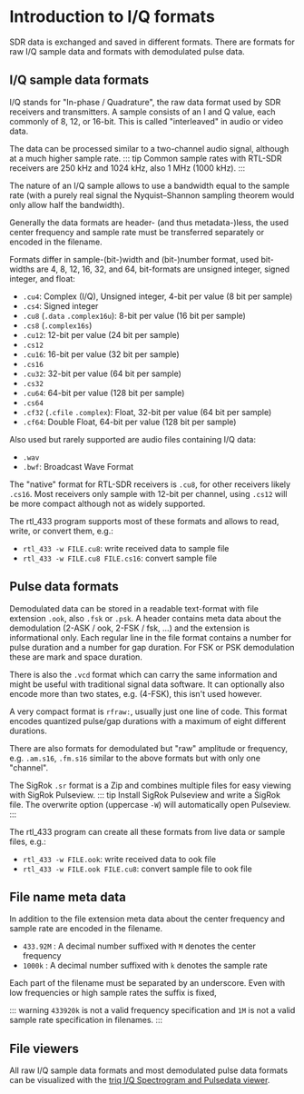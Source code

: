# Introduction to I/Q formats

SDR data is exchanged and saved in different formats.
There are formats for raw I/Q sample data and formats with demodulated pulse data.

## I/Q sample data formats

I/Q stands for "In-phase / Quadrature", the raw data format used by SDR receivers and transmitters.
A sample consists of an I and Q value, each commonly of 8, 12, or 16-bit. This is called "interleaved" in audio or video data.

The data can be processed similar to a two-channel audio signal, although at a much higher sample rate.
::: tip
Common sample rates with RTL-SDR receivers are 250 kHz and 1024 kHz, also 1 MHz (1000 kHz).
:::

The nature of an I/Q sample allows to use a bandwidth equal to the sample rate
(with a purely real signal the Nyquist–Shannon sampling theorem would only allow half the bandwidth).

Generally the data formats are header- (and thus metadata-)less,
the used center frequency and sample rate must be transferred separately or encoded in the filename.

Formats differ in sample-(bit-)width and (bit-)number format,
used bit-widths are 4, 8, 12, 16, 32, and 64, bit-formats are unsigned integer, signed integer, and float:

- `.cu4`: Complex (I/Q), Unsigned integer, 4-bit per value (8 bit per sample)
- `.cs4`: Signed integer
- `.cu8` (`.data` `.complex16u`): 8-bit per value (16 bit per sample)
- `.cs8` (`.complex16s`)
- `.cu12`: 12-bit per value (24 bit per sample)
- `.cs12`
- `.cu16`: 16-bit per value (32 bit per sample)
- `.cs16`
- `.cu32`: 32-bit per value (64 bit per sample)
- `.cs32`
- `.cu64`: 64-bit per value (128 bit per sample)
- `.cs64`
- `.cf32` (`.cfile` `.complex`): Float, 32-bit per value (64 bit per sample)
- `.cf64`: Double Float, 64-bit per value (128 bit per sample)

Also used but rarely supported are audio files containing I/Q data:
- `.wav`
- `.bwf`:  Broadcast Wave Format

The "native" format for RTL-SDR receivers is `.cu8`, for other receivers likely `.cs16`.
Most receivers only sample with 12-bit per channel, using `.cs12` will be more compact although not as widely supported.

The rtl_433 program supports most of these formats and allows to read, write, or convert them, e.g.:

- `rtl_433 -w FILE.cu8`: write received data to sample file
- `rtl_433 -w FILE.cu8 FILE.cs16`: convert sample file

## Pulse data formats

Demodulated data can be stored in a readable text-format with file extension `.ook`, also `.fsk` or `.psk`.
A header contains meta data about the demodulation (2-ASK / ook, 2-FSK / fsk, ...) and the extension is informational only.
Each regular line in the file format contains a number for pulse duration and a number for gap duration.
For FSK or PSK demodulation these are mark and space duration.

There is also the `.vcd` format which can carry the same information and might be useful with traditional signal data software.
It can optionally also encode more than two states, e.g. (4-FSK), this isn't used however.

A very compact format is `rfraw:`, usually just one line of code.
This format encodes quantized pulse/gap durations with a maximum of eight different durations.

There are also formats for demodulated but "raw" amplitude or frequency,
e.g. `.am.s16`, `.fm.s16` similar to the above formats but with only one "channel".

The SigRok `.sr` format is a Zip and combines multiple files for easy viewing with SigRok Pulseview.
::: tip
Install SigRok Pulseview and write a SigRok file. The overwrite option (uppercase `-W`) will automatically open Pulseview.
:::

The rtl_433 program can create all these formats from live data or sample files, e.g.:

- `rtl_433 -w FILE.ook`: write received data to ook file
- `rtl_433 -w FILE.ook FILE.cu8`: convert sample file to ook file

## File name meta data

In addition to the file extension meta data about the center frequency and sample rate are encoded in the filename.

- `433.92M` : A decimal number suffixed with `M` denotes the center frequency
- `1000k` : A decimal number suffixed with `k` denotes the sample rate

Each part of the filename must be separated by an underscore.
Even with low frequencies or high sample rates the suffix is fixed,

::: warning
`433920k` is not a valid frequency specification and `1M` is not a valid sample rate specification in filenames.
:::

## File viewers

All raw I/Q sample data formats and most demodulated pulse data formats can be visualized with
the [triq I/Q Spectrogram and Pulsedata viewer](https://triq.org/pdv/).
